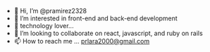 - 👋 Hi, I’m @pramirez2328
- 👀 I’m interested in front-end and back-end development
- 🌱 technology lover...
- 💞️ I’m looking to collaborate on react, javascript, and ruby on rails
- 📫 How to reach me ... prlara2000@gmail.com

<!---
pramirez2328/pramirez2328 is a ✨ special ✨ repository because its `README.md` (this file) appears on your GitHub profile.
You can click the Preview link to take a look at your changes.
--->
